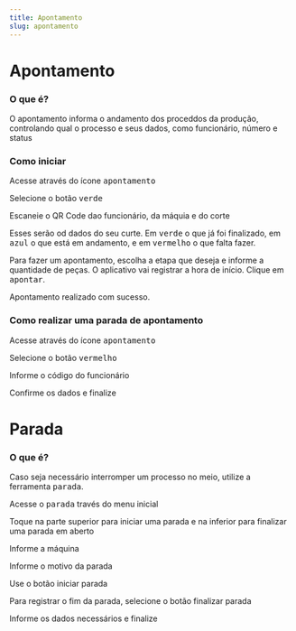 ```yaml
---
title: Apontamento
slug: apontamento
---
```

# Apontamento

### O que é?
O apontamento informa o andamento dos proceddos da produção, controlando qual o processo e seus dados, como funcionário, número e status

### Como iniciar
Acesse através do ícone <kbd>apontamento</kbd>

Selecione o botão <kbd>verde</kbd>

Escaneie o QR Code dao funcionário, da máquia e do corte

Esses serão od dados do seu curte. Em <kbd>verde</kbd> o que já foi finalizado, em <kbd>azul</kbd> o que está em andamento, e em <kbd>vermelho</kbd> o que falta fazer.

Para fazer um apontamento, escolha a etapa que deseja e informe a quantidade de peças. O aplicativo vai registrar a hora de início. Clique em <kbd>apontar</kbd>.

Apontamento realizado com sucesso.

### Como realizar uma parada de apontamento
Acesse através do ícone <kbd>apontamento</kbd>

Selecione o botão <kbd>vermelho</kbd>

Informe o código do funcionário

Confirme os dados e finalize

# Parada

### O que é?
Caso seja necessário interromper um processo no meio, utilize a ferramenta <kbd>parada</kbd>.

Acesse o <kbd>parada</kbd> través do menu inicial

Toque na parte superior para iniciar uma parada e na inferior para finalizar uma parada em aberto

Informe a máquina

Informe o motivo da parada

Use o botão iniciar parada

Para registrar o fim da parada, selecione o botão finalizar parada

Informe os dados necessários e finalize